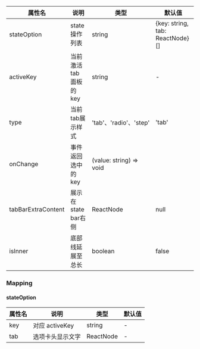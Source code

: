 | 属性名                | 说明               | 类型                      | 默认值                             |
|--------------------|------------------|-------------------------|---------------------------------|
| stateOption        | state操作列表        | string                  | {key: string, tab: ReactNode}[] |
| activeKey          | 当前激活 tab 面板的 key | string                  | -                               |
| type               | 当前tab展示样式        | 'tab'、'radio'、'step'    | 'tab'                           |
| onChange           | 事件返回选中的key       | (value: string) => void |                                 |
| tabBarExtraContent | 展示在state bar右侧   | ReactNode               | null                            |
| isInner            | 底部线延展至总长         | boolean                 | false                           |

### Mapping
#### stateOption

| 属性名                 | 说明                | 类型                     | 默认值                |
|-----------------------|--------------------|-------------------------|-----------------------|
| key           | 对应 activeKey            | string                  | -                  |
| tab           | 	选项卡头显示文字            | ReactNode                 | -                  |
